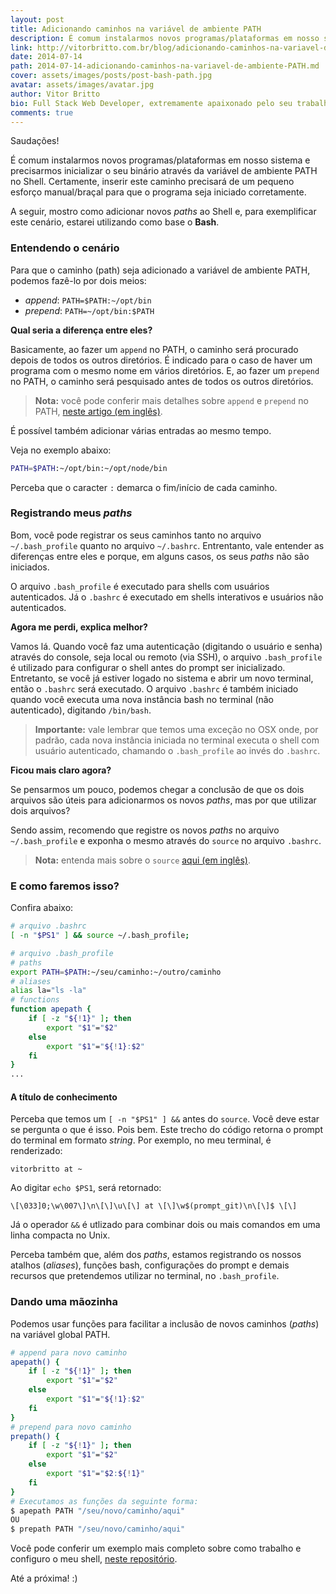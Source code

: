 ```yaml
---
layout: post
title: Adicionando caminhos na variável de ambiente PATH
description: É comum instalarmos novos programas/plataformas em nosso sistema e precisarmos inicializar o seu binário através da variável global PATH no Shell. Certamente, inserir este caminho precisará de um pequeno esforço manual/braçal para que o programa seja iniciado corretamente.
link: http://vitorbritto.com.br/blog/adicionando-caminhos-na-variavel-de-ambiente-PATH/
date: 2014-07-14
path: 2014-07-14-adicionando-caminhos-na-variavel-de-ambiente-PATH.md
cover: assets/images/posts/post-bash-path.jpg
avatar: assets/images/avatar.jpg
author: Vitor Britto
bio: Full Stack Web Developer, extremamente apaixonado pelo seu trabalho (e Unix). Descobriu o mundo dos códigos há quase duas decádas e mantém a mesma paixão desde o primeiro dia dessa descoberta. Trabalha como freelancer full time há quase 4 anos desenvolvendo projetos voltados para a web. Também direciona boa parte do seu tempo para pesquisas, desenvolvimento de projetos open-source e escrever os artigos aqui publicados.
comments: true
---
```


Saudações!

É comum instalarmos novos programas/plataformas em nosso sistema e precisarmos inicializar o seu binário através da variável de ambiente PATH no Shell. Certamente, inserir este caminho precisará de um pequeno esforço manual/braçal para que o programa seja iniciado corretamente.

A seguir, mostro como adicionar novos _paths_ ao Shell e, para exemplificar este cenário, estarei utilizando como base o **Bash**.

### Entendendo o cenário

Para que o caminho (path) seja adicionado a variável de ambiente PATH, podemos fazê-lo por dois meios:

- _append_: `PATH=$PATH:~/opt/bin`
- _prepend_: `PATH=~/opt/bin:$PATH`

**Qual seria a diferença entre eles?**

Basicamente, ao fazer um `append` no PATH, o caminho será procurado depois de todos os outros diretórios. É indicado para o caso de haver um programa com o mesmo nome em vários diretórios. E, ao fazer um `prepend` no PATH, o caminho será pesquisado antes de todos os outros diretórios.

> **Nota:** você pode conferir mais detalhes sobre `append` e `prepend` no PATH, [neste artigo (em inglês)](http://www.troubleshooters.com/linux/prepostpath.htm).

É possível também adicionar várias entradas ao mesmo tempo.

Veja no exemplo abaixo:

```bash
PATH=$PATH:~/opt/bin:~/opt/node/bin
```

Perceba que o caracter `:` demarca o fim/início de cada caminho.

### Registrando meus _paths_

Bom, você pode registrar os seus caminhos tanto no arquivo `~/.bash_profile` quanto no arquivo `~/.bashrc`. Entrentanto, vale entender as diferenças entre eles e porque, em alguns casos, os seus _paths_ não são iniciados.

O arquivo `.bash_profile` é executado para shells com usuários autenticados. Já o `.bashrc` é executado em shells interativos e usuários não autenticados.

**Agora me perdi, explica melhor?**

Vamos lá. Quando você faz uma autenticação (digitando o usuário e senha) através do console, seja local ou remoto (via SSH), o arquivo `.bash_profile` é utilizado para configurar o shell antes do prompt ser inicializado. Entretanto, se você já estiver logado no sistema e abrir um novo terminal, então o `.bashrc` será executado. O arquivo `.bashrc` é também iniciado quando você executa uma nova instância bash no terminal (não autenticado), digitando `/bin/bash`.

> **Importante:** vale lembrar que temos uma exceção no OSX onde, por padrão, cada nova instância iniciada no terminal executa o shell com usuário autenticado, chamando o `.bash_profile` ao invés do `.bashrc`.

**Ficou mais claro agora?**

Se pensarmos um pouco, podemos chegar a conclusão de que os dois arquivos são úteis para adicionarmos os novos _paths_, mas por que utilizar dois arquivos?

Sendo assim, recomendo que registre os novos _paths_ no arquivo `~/.bash_profile` e exponha o mesmo através do `source` no arquivo `.bashrc`.

> **Nota:** entenda mais sobre o `source` [aqui (em inglês)](http://en.wikipedia.org/wiki/Source_%28command%29).

### E como faremos isso?

Confira abaixo:

```bash
# arquivo .bashrc
[ -n "$PS1" ] && source ~/.bash_profile;
```

```bash
# arquivo .bash_profile
# paths
export PATH=$PATH:~/seu/caminho:~/outro/caminho
# aliases
alias la="ls -la"
# functions
function apepath {
    if [ -z "${!1}" ]; then
        export "$1"="$2"
    else
        export "$1"="${!1}:$2"
    fi
}
...
```

#### A título de conhecimento

Perceba que temos um `[ -n "$PS1" ] &&` antes do `source`. Você deve estar se pergunta o que é isso. Pois bem. Este trecho do código retorna o prompt do terminal em formato *string*. Por exemplo, no meu terminal, é renderizado:

```
vitorbritto at ~
```

Ao digitar `echo $PS1`, será retornado:

```
\[\033]0;\w\007\]\n\[\]\u\[\] at \[\]\w$(prompt_git)\n\[\]$ \[\]
```
Já o operador `&&` é utlizado para combinar dois ou mais comandos em uma linha compacta no Unix.

Perceba também que, além dos _paths_, estamos registrando os nossos atalhos (_aliases_), funções bash, configurações do prompt e demais recursos que pretendemos utilizar no terminal, no `.bash_profile`.

### Dando uma mãozinha

Podemos usar funções para facilitar a inclusão de novos caminhos (_paths_) na variável global PATH.

```bash
# append para novo caminho
apepath() {
    if [ -z "${!1}" ]; then
        export "$1"="$2"
    else
        export "$1"="${!1}:$2"
    fi
}
# prepend para novo caminho
prepath() {
    if [ -z "${!1}" ]; then
        export "$1"="$2"
    else
        export "$1"="$2:${!1}"
    fi
}
# Executamos as funções da seguinte forma:
$ apepath PATH "/seu/novo/caminho/aqui"
OU
$ prepath PATH "/seu/novo/caminho/aqui"
```

Você pode conferir um exemplo mais completo sobre como trabalho e configuro o meu shell, [neste repositório](https://github.com/vitorbritto/forcefiles).

Até a próxima! :)
